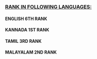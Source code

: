 ### <U>RANK IN FOLLOWING LANGUAGES:</U>
#### ENGLISH     6TH RANK
#### KANNADA     1ST RANK
#### TAMIL       3RD RANK
#### MALAYALAM   2ND RANK
